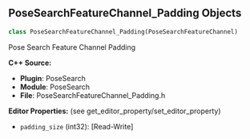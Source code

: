 ## PoseSearchFeatureChannel_Padding Objects

```python
class PoseSearchFeatureChannel_Padding(PoseSearchFeatureChannel)
```

Pose Search Feature Channel Padding

**C++ Source:**

- **Plugin**: PoseSearch
- **Module**: PoseSearch
- **File**: PoseSearchFeatureChannel_Padding.h

**Editor Properties:** (see get_editor_property/set_editor_property)

- ``padding_size`` (int32):  [Read-Write]

<a id="unreal.PoseSearchFeatureChannel_PermutationTime"></a>